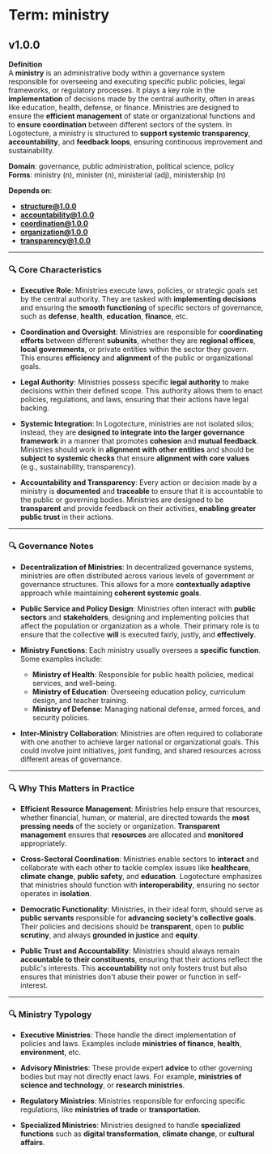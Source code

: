 # Term: ministry

## v1.0.0

**Definition**  
A **ministry** is an administrative body within a governance system responsible for overseeing and executing specific public policies, legal frameworks, or regulatory processes. It plays a key role in the **implementation** of decisions made by the central authority, often in areas like education, health, defense, or finance. Ministries are designed to ensure the **efficient management** of state or organizational functions and to **ensure coordination** between different sectors of the system. In Logotecture, a ministry is structured to **support systemic transparency**, **accountability**, and **feedback loops**, ensuring continuous improvement and sustainability.

**Domain**: governance, public administration, political science, policy  
**Forms**: ministry (n), minister (n), ministerial (adj), ministership (n)

**Depends on**:  
- **structure@1.0.0**  
- **accountability@1.0.0**  
- **coordination@1.0.0**  
- **organization@1.0.0**  
- **transparency@1.0.0**  

---

### 🔍 Core Characteristics

- **Executive Role**: Ministries execute laws, policies, or strategic goals set by the central authority. They are tasked with **implementing decisions** and ensuring the **smooth functioning** of specific sectors of governance, such as **defense**, **health**, **education**, **finance**, etc.

- **Coordination and Oversight**: Ministries are responsible for **coordinating efforts** between different **subunits**, whether they are **regional offices**, **local governments**, or private entities within the sector they govern. This ensures **efficiency** and **alignment** of the public or organizational goals.

- **Legal Authority**: Ministries possess specific **legal authority** to make decisions within their defined scope. This authority allows them to enact policies, regulations, and laws, ensuring that their actions have legal backing.

- **Systemic Integration**: In Logotecture, ministries are not isolated silos; instead, they are **designed to integrate into the larger governance framework** in a manner that promotes **cohesion** and **mutual feedback**. Ministries should work in **alignment with other entities** and should be **subject to systemic checks** that ensure **alignment with core values** (e.g., sustainability, transparency).

- **Accountability and Transparency**: Every action or decision made by a ministry is **documented** and **traceable** to ensure that it is accountable to the public or governing bodies. Ministries are designed to be **transparent** and provide feedback on their activities, **enabling greater public trust** in their actions.

---

### 🔍 Governance Notes

- **Decentralization of Ministries**: In decentralized governance systems, ministries are often distributed across various levels of government or governance structures. This allows for a more **contextually adaptive** approach while maintaining **coherent systemic goals**.
  
- **Public Service and Policy Design**: Ministries often interact with **public sectors** and **stakeholders**, designing and implementing policies that affect the population or organization as a whole. Their primary role is to ensure that the collective **will** is executed fairly, justly, and **effectively**.

- **Ministry Functions**: Each ministry usually oversees a **specific function**. Some examples include:  
    - **Ministry of Health**: Responsible for public health policies, medical services, and well-being.
    - **Ministry of Education**: Overseeing education policy, curriculum design, and teacher training.
    - **Ministry of Defense**: Managing national defense, armed forces, and security policies.

- **Inter-Ministry Collaboration**: Ministries are often required to collaborate with one another to achieve larger national or organizational goals. This could involve joint initiatives, joint funding, and shared resources across different areas of governance.

---

### 🔍 Why This Matters in Practice

- **Efficient Resource Management**: Ministries help ensure that resources, whether financial, human, or material, are directed towards the **most pressing needs** of the society or organization. **Transparent management** ensures that **resources** are allocated and **monitored** appropriately.

- **Cross-Sectoral Coordination**: Ministries enable sectors to **interact** and collaborate with each other to tackle complex issues like **healthcare**, **climate change**, **public safety**, and **education**. Logotecture emphasizes that ministries should function with **interoperability**, ensuring no sector operates in **isolation**.

- **Democratic Functionality**: Ministries, in their ideal form, should serve as **public servants** responsible for **advancing society's collective goals**. Their policies and decisions should be **transparent**, open to **public scrutiny**, and always **grounded in justice** and **equity**.

- **Public Trust and Accountability**: Ministries should always remain **accountable to their constituents**, ensuring that their actions reflect the public's interests. This **accountability** not only fosters trust but also ensures that ministries don't abuse their power or function in self-interest.

---

### 🔍 Ministry Typology

- **Executive Ministries**: These handle the direct implementation of policies and laws. Examples include **ministries of finance**, **health**, **environment**, etc.
  
- **Advisory Ministries**: These provide expert **advice** to other governing bodies but may not directly enact laws. For example, **ministries of science and technology**, or **research ministries**.
  
- **Regulatory Ministries**: Ministries responsible for enforcing specific regulations, like **ministries of trade** or **transportation**.
  
- **Specialized Ministries**: Ministries designed to handle **specialized functions** such as **digital transformation**, **climate change**, or **cultural affairs**.
